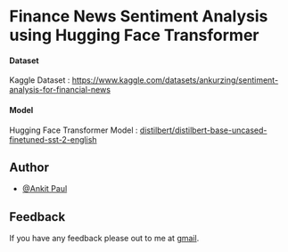 # Finance News Sentiment Analysis using Hugging Face Transformer

#### Dataset

Kaggle Dataset : <https://www.kaggle.com/datasets/ankurzing/sentiment-analysis-for-financial-news>

#### Model

Hugging Face Transformer Model : [distilbert/distilbert-base-uncased-finetuned-sst-2-english](https://huggingface.co/distilbert/distilbert-base-uncased-finetuned-sst-2-english)

## Author

- [@Ankit Paul](https://github.com/Ankit-AP-Paul)

## Feedback

If you have any feedback please out to me at [gmail](ankitpaul894@gmail.com).
